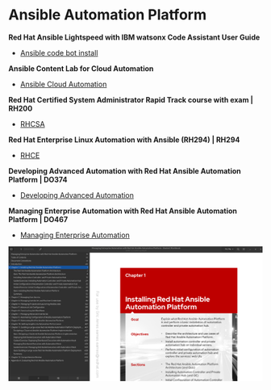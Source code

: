 # Ansible Automation Platform

**Red Hat Ansible Lightspeed with IBM watsonx Code Assistant User Guide**
- [Ansible code bot install](https://access.redhat.com/documentation/en-us/red_hat_ansible_lightspeed_with_ibm_watsonx_code_assistant/2.x_latest/html/red_hat_ansible_lightspeed_with_ibm_watsonx_code_assistant_user_guide/using-code-bot-for-suggestions_lightspeed-user-guide "Ansible code bot install")

**Ansible Content Lab for Cloud Automation**
- [Ansible Cloud Automation](https://github.com/ansible-content-lab "Ansible Cloud Automation")

**Red Hat Certified System Administrator Rapid Track course with exam | RH200**
- [RHCSA]( https://www.redhat.com/en/services/training/rh200-red-hat-certified-system-administrator-rapid-track-course-exam "RHCSA")

**Red Hat Enterprise Linux Automation with Ansible (RH294) | RH294**
- [RHCE]( https://www.redhat.com/en/services/training/rh294-red-hat-linux-automation-with-ansible?section=overview "RHCE")

**Developing Advanced Automation with Red Hat Ansible Automation Platform | DO374**
- [Developing Advanced Automation]( https://www.redhat.com/en/services/training/do374-developing-advanced-automation-red-hat-ansible-automation-platform "Developing Advanced Automation")

**Managing Enterprise Automation with Red Hat Ansible Automation Platform | DO467**
- [Managing Enterprise Automation]( https://www.redhat.com/en/services/training/do467-managing-enterprise-automation-red-hat-ansible-automation-platform "Managing Enterprise Automation")

![alt text](https://github.com/ericcames/aws.infrastructure_configs/blob/main/images/do467-student-guide-toc.png "Logo Title Text 1")
